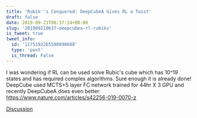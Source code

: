 ```yaml
---
title: 'Rubik''s Conquered: DeepCubeA Gives RL a Twist'
draft: false
date: 2019-09-21T06:37:24+00:00
slug: '201909210637-deepcubea-rl-rubiks'
is_tweet: true
tweet_info:
  id: '1175192265590898688'
  type: 'post'
  is_thread: False
---
```




I was wondering if RL can be used solve Rubic's cube which has 10^19 states and has required complex algorithms. Sure enough it is already done! DeepCube used MCTS+5 layer FC network trained for 44hr X 3 GPU and recently DeepCubeA does even better: <https://www.nature.com/articles/s42256-019-0070-z>

[Discussion](https://x.com/sytelus/status/1175192265590898688)
